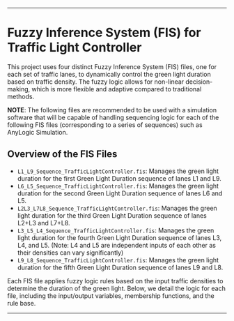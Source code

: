 
---

# Fuzzy Inference System (FIS) for Traffic Light Controller

This project uses four distinct Fuzzy Inference System (FIS) files, one for each set of traffic lanes, to dynamically control the green light duration based on traffic density. The fuzzy logic allows for non-linear decision-making, which is more flexible and adaptive compared to traditional methods.

**NOTE**: The following files are recommended to be used with a simulation software that will be capable of handling sequencing logic for each of the following FIS files (corresponding to a series of sequences) such as AnyLogic Simulation.

## Overview of the FIS Files

- `L1_L9_Sequence_TrafficLightController.fis`: Manages the green light duration for the first Green Light Duration sequence of lanes L1 and L9.
- `L6_L5_Sequence_TrafficLightController.fis`: Manages the green light duration for the second Green Light Duration sequence of lanes L6 and L5.
- `L2L3_L7L8_Sequence_TrafficLightController.fis`: Manages the green light duration for the third Green Light Duration sequence of lanes L2+L3 and L7+L8.
- `L3_L5_L4_Sequence_TrafficLightController.fis`: Manages the green light duration for the fourth Green Light Duration sequence of lanes L3, L4, and L5. (Note: L4 and L5 are independent inputs of each other as their densities can vary significantly)
- `L9_L8_Sequence_TrafficLightController.fis`: Manages the green light duration for the fifth Green Light Duration sequence of lanes L9 and L8.

Each FIS file applies fuzzy logic rules based on the input traffic densities to determine the duration of the green light. Below, we detail the logic for each file, including the input/output variables, membership functions, and the rule base.

---
